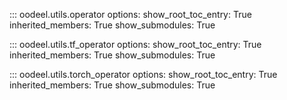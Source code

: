 ::: oodeel.utils.operator
    options:
        show_root_toc_entry: True
        inherited_members: True
        show_submodules: True

::: oodeel.utils.tf_operator
    options:
        show_root_toc_entry: True
        inherited_members: True
        show_submodules: True

::: oodeel.utils.torch_operator
    options:
        show_root_toc_entry: True
        inherited_members: True
        show_submodules: True
